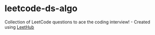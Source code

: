 # leetcode-ds-algo
Collection of LeetCode questions to ace the coding interview! - Created using [LeetHub](https://github.com/QasimWani/LeetHub)

